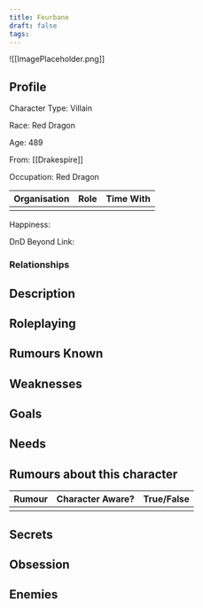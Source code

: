 ```yaml
---
title: Feurbane
draft: false
tags:
---
```

![[ImagePlaceholder.png]]

## Profile
Character Type: Villain

Race: Red Dragon

Age: 489

From: [[Drakespire]]

Occupation: Red Dragon

| Organisation | Role | Time With |
| ------------ | ---- | --------- |
|              |      |           |
Happiness:

DnD Beyond Link:
### Relationships
## Description

## Roleplaying

## Rumours Known

## Weaknesses

## Goals

## Needs

## Rumours about this character 

| Rumour | Character Aware? | True/False |
| ------ | ---------------- | ---------- |
|        |                  |            |
## Secrets

## Obsession

## Enemies



